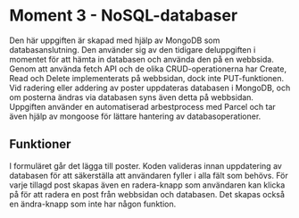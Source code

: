 # Moment 3 - NoSQL-databaser
Den här uppgiften är skapad med hjälp av MongoDB som databasanslutning.  Den använder sig av den tidigare deluppgiften i momentet för att hämta in databasen och använda den på en webbsida. Genom att använda fetch API och de olika CRUD-operationerna har Create, Read och Delete implementerats på webbsidan, dock inte PUT-funktionen. Vid radering eller addering av poster uppdateras databasen i MongoDB, och om posterna ändras via databasen syns även detta på webbsidan. Uppgiften använder en automatiserad arbestprocess med Parcel och tar även hjälp av mongoose för lättare hantering av databasoperationer.

## Funktioner
I formuläret går det lägga till poster. Koden valideras innan uppdatering av databasen för att säkerställa att användaren fyller i alla fält som behövs. För varje tillagd post skapas även en radera-knapp som användaren kan klicka på för att radera en post från webbsidan och databasen. Det skapas också en ändra-knapp som inte har någon funktion. 
